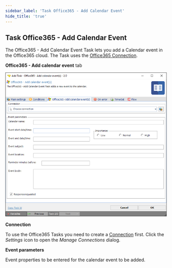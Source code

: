 ```yaml
---
sidebar_label: 'Task Office365 - Add Calendar Event'
hide_title: 'true'
---
```


## Task Office365 - Add Calendar Event

The Office365 - Add Calendar Event Task lets you add a Calendar event in the Office365 cloud. The Task uses the [Office365 Connection](../../connection-office365).
 
**Office365 - Add calendar event** tab

![](../../../../../static/img/addcalendarevent.png)

**Connection**

To use the Office365 Tasks you need to create a [Connection](../../global-connections) first. Click the *Settings* icon to open the *Manage Connections* dialog.
 
**Event parameters**

Event properties to be entered for the calendar event to be added.